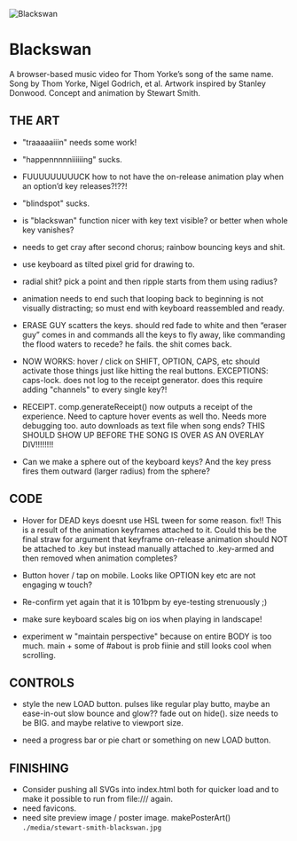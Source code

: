 

![Blackswan](./media/stewart-smith-blackswan.jpg "Blackswan")  

Blackswan
========================================================================

A browser-based music video for Thom Yorke’s song of the same name.
Song by Thom Yorke, Nigel Godrich, et al.
Artwork inspired by Stanley Donwood.
Concept and animation by Stewart Smith.  

  
  

THE ART
------------------------------------------------------------------------

- "traaaaaiiin" needs some work!

- "happennnnniiiiiing" sucks.

- FUUUUUUUUUCK how to not have the on-release animation play when an option’d key releases?!??!

- "blindspot" sucks.

- is "blackswan" function nicer with key text visible? or better when whole key vanishes?

- needs to get cray after second chorus; rainbow bouncing keys and shit.

- use keyboard as tilted pixel grid for drawing to.

- radial shit? pick a point and then ripple starts from them using radius?

- animation needs to end such that looping back to beginning is not visually distracting; so must end with keyboard reassembled and ready.

- ERASE GUY scatters the keys. should red fade to white and then “eraser guy” comes in and commands all the keys to fly away, like commanding the flood waters to recede? he fails. the shit comes back.

- NOW WORKS: hover / click on SHIFT, OPTION, CAPS, etc should activate those things just like hitting the real buttons. EXCEPTIONS: caps-lock. does not log to the receipt generator. does this require adding "channels" to every single key?!

- RECEIPT. comp.generateReceipt() now outputs a receipt of the experience. Need to capture hover events as well tho. Needs more debugging too. auto downloads as text file when song ends?
THIS SHOULD SHOW UP BEFORE THE SONG IS OVER AS AN OVERLAY DIV!!!!!!!!

- Can we make a sphere out of the keyboard keys? And the key press fires them outward (larger radius) from the sphere?




CODE
------------------------------------------------------------------------

- Hover for DEAD keys doesnt use HSL tween for some reason. fix!!
This is a result of the animation keyframes attached to it.
Could this be the final straw for argument that keyframe on-release animation should NOT be attached to .key but instead manually attached to .key-armed and then removed when animation completes?

- Button hover / tap on mobile. Looks like OPTION key etc are not engaging w touch?

- Re-confirm yet again that it is 101bpm by eye-testing strenuously ;)

- make sure keyboard scales big on ios when playing in landscape!

- experiment w "maintain perspective" because on entire BODY is too much. main + some of #about is prob fiinie and still looks cool when scrolling. 




CONTROLS
------------------------------------------------------------------------

- style the new LOAD button. pulses like regular play butto, maybe an ease-in-out slow bounce and glow?? fade out on hide(). size needs to be BIG. and maybe relative to viewport size. 

- need a progress bar or pie chart or something on new LOAD button. 




FINISHING
------------------------------------------------------------------------
- Consider pushing all SVGs into index.html both for quicker load and to make it possible to run from file:/// again.
- need favicons.
- need site preview image / poster image. makePosterArt() `./media/stewart-smith-blackswan.jpg`






